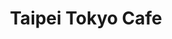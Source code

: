 ---
layout: place
title: "Taipei Tokyo Cafe"
permalink: /maryland/rockville/taipei-tokyo-cafe.html
stateAbbr: MD
stateName: Maryland
cityName: Rockville
seo:
  name: "Taipei Tokyo Cafe"
  type: Restaurant
  links: http://www.taipei-tokyo.net/
description: "Longtime spot offering Chinese, Thai & Japanese fare including sushi in a casual setting. Taipei Tokyo Cafe serves delicious sushi in Rockville, Maryland. Try fresh Japanese dishes for a great dining experience. Available for takeout, delivery, lunch, and dinner."
place_id: ChIJIZrY4yTMt4kRZnmc1H0NFSs
photos:
  - name: >-
      places/ChIJIZrY4yTMt4kRZnmc1H0NFSs/photos/AeeoHcKyenZOt72ZhAThwRGASbfEzDwqDUv3je_w9vEoqpL55JBUThFsfYs2B_752cPF7tAwwH6tOC0lwrhNVmtCnPn8fxVYTHqu0l4Ch42caTOSR7kgwMlqr0ZG9z-pEqyDhrmJk5tlzJpdy01QX_gQvR2O9BAoXr5GSYzq60MRxCAHRUNLYe8pRPYELAa0N9f7ChEcMK1jePFeLnGkiALCqLT-j7Ru1T2HrttxbHnYzsKmy8IWUl35HcKBRLYifkhPLp2RjpvEOUsUJ6ek8OJTkFi0l6_mHwXlN8_9l8J3HPW6hQ
    widthPx: 960
    heightPx: 642
    authorAttributions:
      - displayName: Taipei Tokyo Cafe
        uri: https://maps.google.com/maps/contrib/106383689688750763105
        photoUri: >-
          https://lh3.googleusercontent.com/a-/ALV-UjW3qQJL0vn0qQKHTj5XTzTnIvtgSKoL0iIj-VVkww6U0eVvUbWB=s100-p-k-no-mo
    flagContentUri: >-
      https://www.google.com/local/imagery/report/?cb_client=maps_api_places.places_api&image_key=!1e10!2sAF1QipPTOHftLmMNxaQl_-SRX60QgS895OD3be4wYcE6&hl=en-US
    googleMapsUri: >-
      https://www.google.com/maps/place//data=!3m4!1e2!3m2!1sAF1QipPTOHftLmMNxaQl_-SRX60QgS895OD3be4wYcE6!2e10!4m2!3m1!1s0x89b7cc24e3d89a21:0x2b150d7dd49c7966
  - name: >-
      places/ChIJIZrY4yTMt4kRZnmc1H0NFSs/photos/AeeoHcKqp0OnwFzr8UWumtlnSrKOf-NUpG9phTENteOpYAxHFHkOyvHJxnMnCrAKdGMflWGRwxuvgHFHDA_inOFrxnM0TaGUcSVstiLerstst0x9SJrBUV2R4YsLNxaQHJaMKKK3u8IM4H_Am6WEUQ1MxJ7H3R2--72INc4YLsTyWBDUDmFF82QeJYpcHuwoJJvNxcS0vxHh5jIy53LHGvFr3sozhW7RIW-v0t4uocdC3zCHQrUJFzp3umEXfLcB7SPjHBeGDldOFL_yQ1aTARIMapZkZLraSVDHqlDBqs-5Nx-D_g
    widthPx: 3891
    heightPx: 2189
    authorAttributions:
      - displayName: Taipei Tokyo Cafe
        uri: https://maps.google.com/maps/contrib/106383689688750763105
        photoUri: >-
          https://lh3.googleusercontent.com/a-/ALV-UjW3qQJL0vn0qQKHTj5XTzTnIvtgSKoL0iIj-VVkww6U0eVvUbWB=s100-p-k-no-mo
    flagContentUri: >-
      https://www.google.com/local/imagery/report/?cb_client=maps_api_places.places_api&image_key=!1e10!2sAF1QipOGyIMX4jcxSTWe15HW8gZioFsbdf49xkSxtmt8&hl=en-US
    googleMapsUri: >-
      https://www.google.com/maps/place//data=!3m4!1e2!3m2!1sAF1QipOGyIMX4jcxSTWe15HW8gZioFsbdf49xkSxtmt8!2e10!4m2!3m1!1s0x89b7cc24e3d89a21:0x2b150d7dd49c7966
  - name: >-
      places/ChIJIZrY4yTMt4kRZnmc1H0NFSs/photos/AeeoHcKWp8PwuAzbfsbFdiBSVNJwV_U2WoT86IYfctMdJtxv_HHfZLAj9Wu006rCvaRqIT0FdFnBIfGImrAf5gVgUhtIdTDdGIkcs-GdIqrLhs061jkx8hC_KnlbPepn5ThqaguLYaYOHMQpBCUv58RIGk8JzU0BjMr-5R2MX7BLiv5IvPWCKB7OFvW7yZmTSDUEao4DSHG7huLuTuw1rgIRLudD3Q8PDrrIDhCqTXGoVOdDPc1v3CGe-Ic2GCaEBuELNB_oodCd2CbtxR5hoBCi4mDFfDQPXZX0ayysR-mM-35sIx21hnfYSugmd7RTTdb9HFTV-AexWhCZAl4_COC1pnelG4i7-XDOXySAYpiwkwyc-sLEq2uZM0j6P-6GeJVfJPj1KdVrQzvnJC-tbkRdXd5Ad4k5s1Usg-78gIm_HevkwqCV
    widthPx: 4800
    heightPx: 3200
    authorAttributions:
      - displayName: Salas Family
        uri: https://maps.google.com/maps/contrib/117095904538158313438
        photoUri: >-
          https://lh3.googleusercontent.com/a/ACg8ocIIQtDzKwuM_nDFFwAghu0oq7zm5P6TYQksTP9gZhVtvyj10Q=s100-p-k-no-mo
    flagContentUri: >-
      https://www.google.com/local/imagery/report/?cb_client=maps_api_places.places_api&image_key=!1e10!2sCIHM0ogKEICAgMDI0a7V_wE&hl=en-US
    googleMapsUri: >-
      https://www.google.com/maps/place//data=!3m4!1e2!3m2!1sCIHM0ogKEICAgMDI0a7V_wE!2e10!4m2!3m1!1s0x89b7cc24e3d89a21:0x2b150d7dd49c7966
  - name: >-
      places/ChIJIZrY4yTMt4kRZnmc1H0NFSs/photos/AeeoHcK5X-C89K6lDzihITLUP4XPvS6-31ExS4kzTQ1aXtj4D9oOh-FTT5-ew56RswCo-YKjnMRiMOKawrlu5YSGps8Y9cMRSa7yO3w2PaQJWKOHmpWPPBGTi3tvQj5GaLt5TmB7iYHdGCHigKauaaA0LGPNd3KLOeJWV03CBXY4yvlKtWP4-jBgQ5HQMNW05yTBg3Hm3QXY612vwkjnNGqw4hk0gXqsIU_uxescA6Jy001gjcQynmHpKNYIooZMi27lQfRz1WUSCEUbJtXnz_qs7895n-iTmwCRFF34NJZQTSMh5KwzmoTuQLfxZVTVnt0wtg46blIs2smsT9VFsggk-hPWimf9CH41RMOCD0y5iMcnQlJd8ScAb7dTJRTZ1sZvfdX0j1kGUz882BhMojqOPT_pEJY30DkKbs-NHRaCdW2J15s
    widthPx: 4032
    heightPx: 3024
    authorAttributions:
      - displayName: Aneesh D
        uri: https://maps.google.com/maps/contrib/114598118487715009419
        photoUri: >-
          https://lh3.googleusercontent.com/a-/ALV-UjVxzrlXgQq4G3PDltY7fjsVtcWLQBLVbwmGMOtyz57gCemEKBFLGw=s100-p-k-no-mo
    flagContentUri: >-
      https://www.google.com/local/imagery/report/?cb_client=maps_api_places.places_api&image_key=!1e10!2sCIHM0ogKEICAgIC_oNbnwwE&hl=en-US
    googleMapsUri: >-
      https://www.google.com/maps/place//data=!3m4!1e2!3m2!1sCIHM0ogKEICAgIC_oNbnwwE!2e10!4m2!3m1!1s0x89b7cc24e3d89a21:0x2b150d7dd49c7966
  - name: >-
      places/ChIJIZrY4yTMt4kRZnmc1H0NFSs/photos/AeeoHcL5CULCCn3RDfKmLLbNSHssXWLag_b9stgo5wUQJ4j-rnLPK_PpFKXCG5KMYgUtKHGSSJ29Rlejo4Y1bNnOVrTKdr-oNW-o-ZVfWFlS_EoPAYH2G1wkCUly7Z9ME87-e_tsL1N3OojWFB9LnAFphrSe_YzL1UnJ6t1emSvzMC-UgXP6Cf650JfA5Xoav-qI1L4oIkqtl5TZa5AUDxuFIUvCUZ9l6pJ2-sWSWeAp9SrnM_vlmjwkvbSwwmsxGoeHY3R03YyBpOYyDmpMjFJk388e-TvLOvp_C40pMcMVeYRMLESqhHLbBeNC4pHaQWlNOkLWEUH2mopiCbGsSKwYRukxOPJxwbUT5N5skKCSvgMZgYgq1HfIlp6V7QWrjY55l7VlAROtTtVbw2_uGam_JaxtmwLbYbnvf0QC3hlB_0g
    widthPx: 3200
    heightPx: 4800
    authorAttributions:
      - displayName: Salas Family
        uri: https://maps.google.com/maps/contrib/117095904538158313438
        photoUri: >-
          https://lh3.googleusercontent.com/a/ACg8ocIIQtDzKwuM_nDFFwAghu0oq7zm5P6TYQksTP9gZhVtvyj10Q=s100-p-k-no-mo
    flagContentUri: >-
      https://www.google.com/local/imagery/report/?cb_client=maps_api_places.places_api&image_key=!1e10!2sCIHM0ogKEICAgMDI0a7VPw&hl=en-US
    googleMapsUri: >-
      https://www.google.com/maps/place//data=!3m4!1e2!3m2!1sCIHM0ogKEICAgMDI0a7VPw!2e10!4m2!3m1!1s0x89b7cc24e3d89a21:0x2b150d7dd49c7966
  - name: >-
      places/ChIJIZrY4yTMt4kRZnmc1H0NFSs/photos/AeeoHcJyEM-x9a8Ebp_nn9mbuvtWjZFzpVMy062E2zNWBPfq3Yzh5aF2ZofqbzuB4GKGPppU1facMr1bHtOTKe4yM89NlnZugQS9KSmlrQzCf5Fn-ALViznSKU2Pe_gqsd99gUiUmtd7Pz0tSwZGEb0gSG96pZcXKosCtv9hCg3lT6ztl92C7raIBHbCzT8ZbN-hQJIBqPPNgnvpRhO101j1DnOwPcQWBb1dH7rXefQfXk0a7rxeYPlB3aqQTbV_moZCudPtt-98bhoLJgoOEvzGMvpfYWVXHb73NT5jPq-umoMxzUA5EgbDDuAt9ttnQxxyMZxePYGq2kTe8NuLrt6eVaPTiu1EKFXNs09MUzLRHQe75A7ZAfBOMmVBHOsGtoeck7wDUUB1w_WvHEtK6h5fWokrthAK9escDw725c68PyE
    widthPx: 4800
    heightPx: 3600
    authorAttributions:
      - displayName: Wenjing Li
        uri: https://maps.google.com/maps/contrib/102497374228359734947
        photoUri: >-
          https://lh3.googleusercontent.com/a-/ALV-UjUFO39NQzwOQ3uPPoYZ9mjF09rCGO8jRUjfPS9UHCrNnbxmjG2x=s100-p-k-no-mo
    flagContentUri: >-
      https://www.google.com/local/imagery/report/?cb_client=maps_api_places.places_api&image_key=!1e10!2sCIHM0ogKEICAgIC714HvYg&hl=en-US
    googleMapsUri: >-
      https://www.google.com/maps/place//data=!3m4!1e2!3m2!1sCIHM0ogKEICAgIC714HvYg!2e10!4m2!3m1!1s0x89b7cc24e3d89a21:0x2b150d7dd49c7966
  - name: >-
      places/ChIJIZrY4yTMt4kRZnmc1H0NFSs/photos/AeeoHcKnQlyRG1QkJGFrKx1pPJvGAJM88sooUeqRFWatyHpnwJk66Is83tY1UD-tV5BfpIe_5boYkSc7qcNz2Se92mjkmmIP_zTQHz3Fld91GneUSmyVpPpZxqq4z0lD9Nj0Y3K_obJSmxIT-TV5_Ayi1xUmNvoPxrIzK4dEPUx7WYsHNSEMFQfaEAtYkB4364GVr70ZkGwAqDbqC99HpXOY94w3dyY77H5jYDPCaneghl5Oo8ZreqJhuaCm4W1LPhJBMq206iijX2jx1uXVv0umEBUoEy-JQlefBuboh3DSnNvP0OBEib2zIn5l4LfhwN5olVIm-TteUsZUp-maKm8K2AXswR12T2328Wcpp_rQTCsjvmGC7t-8x3fl_6B5wV5cUfLbPyj232GyRXpEJvw1I-e4aTPDn7vBbk3mnu8fpUTb6Q
    widthPx: 2160
    heightPx: 2160
    authorAttributions:
      - displayName: V C
        uri: https://maps.google.com/maps/contrib/106506619963779204053
        photoUri: >-
          https://lh3.googleusercontent.com/a-/ALV-UjXT7iwwuIuqsoLOAA9_7xE5gJ0bFP7XHejkWT6ViB4hHts8l3CX=s100-p-k-no-mo
    flagContentUri: >-
      https://www.google.com/local/imagery/report/?cb_client=maps_api_places.places_api&image_key=!1e10!2sCIHM0ogKEICAgMCA6oWnZg&hl=en-US
    googleMapsUri: >-
      https://www.google.com/maps/place//data=!3m4!1e2!3m2!1sCIHM0ogKEICAgMCA6oWnZg!2e10!4m2!3m1!1s0x89b7cc24e3d89a21:0x2b150d7dd49c7966
  - name: >-
      places/ChIJIZrY4yTMt4kRZnmc1H0NFSs/photos/AeeoHcLx3-uRn4N1TVsM6cmB95jnuERlOTqNHQkg1cTLlzWnczlcIoyffbBoXG6Nqoi0qEFMS6ba6jL1CEZyx9JNY-qk7aQQ26LEshWFSLVHIDzVpzQ8yuJZwU40z1jAcb_YTo3zv6tcEpVsUBIhMdN092PEg4aQBOmg3VKoTysIDYGjLDaJER0dJ21x7m6ycQZrxNCDX_YjTaUAZ9oKh_xU2r-kOZcEtZrZ7yID09hPo6jjUiwRBEnskWiYdDOfPlvQLlZ_wDtKlgGEzF72TCrZQ_wG4iFq9qRyADsA2A9LKzapBjfcjWBEt83p56fJuwpgsPKc5mDiwfAfky8y_2U2K1YXeACMHD19GtKX0EDmGTWr-xTUP3iXe-syLivfjmeH6FTREubahnYSwXXVo7u8VecXHcYuTCPirMegX8ABNvQrIc1P
    widthPx: 4032
    heightPx: 3024
    authorAttributions:
      - displayName: MJ REYES
        uri: https://maps.google.com/maps/contrib/100406014893227250382
        photoUri: >-
          https://lh3.googleusercontent.com/a/ACg8ocLFwKv3yHA8VTnu5hA3s29gGb3bSsHm8hnfgRlebrNgNpDh=s100-p-k-no-mo
    flagContentUri: >-
      https://www.google.com/local/imagery/report/?cb_client=maps_api_places.places_api&image_key=!1e10!2sCIHM0ogKEICAgMDQ04nI4AE&hl=en-US
    googleMapsUri: >-
      https://www.google.com/maps/place//data=!3m4!1e2!3m2!1sCIHM0ogKEICAgMDQ04nI4AE!2e10!4m2!3m1!1s0x89b7cc24e3d89a21:0x2b150d7dd49c7966
  - name: >-
      places/ChIJIZrY4yTMt4kRZnmc1H0NFSs/photos/AeeoHcKs7JNRFdbumNM5Afx3fpf9ORYo7u6qTBck3I-HywLbRZ00O9ybh92r8-QkZzzOH-j9NKV5Qpsthan3z0tH5ZzlvHNbedHG_kTmthdG7NazK8-ZSry9c3jo9hG5gsJczJX7tBdDzaIWfffoH1FeXctlLLgYGH-Sbcsad3iSFi1dMEd0SeqvXop3KatcNc09qYzjYUBLc1ec-lWDoU48o4m6nbBlBxvryxsbwJ6yLKDP9c0iUgj2cwby7LoOHIThKOrbMsopLMsoaY5cebgjttOLW3NZs2k5vfZwje7kC4SXdzf52z2RGoADfOT9y52Wz4KSL13OsIq9M207G8GiO7KVTY1FZIpWQIqlvdXyVtqzTUR6mq_GNdQOrJusXxjRmHE7wpm1ksiTngNePIuGL3p6GnlDteCC2fOeM2c3FXYSGnQP
    widthPx: 4032
    heightPx: 3024
    authorAttributions:
      - displayName: Robert Daguillard
        uri: https://maps.google.com/maps/contrib/102853146540667217817
        photoUri: >-
          https://lh3.googleusercontent.com/a/ACg8ocKpsEhLA8_omqCEbXqDkvcW3bceWpRe7W4V1YiPvaH18Sb6rQ=s100-p-k-no-mo
    flagContentUri: >-
      https://www.google.com/local/imagery/report/?cb_client=maps_api_places.places_api&image_key=!1e10!2sCIHM0ogKEICAgICHyobo3AE&hl=en-US
    googleMapsUri: >-
      https://www.google.com/maps/place//data=!3m4!1e2!3m2!1sCIHM0ogKEICAgICHyobo3AE!2e10!4m2!3m1!1s0x89b7cc24e3d89a21:0x2b150d7dd49c7966
  - name: >-
      places/ChIJIZrY4yTMt4kRZnmc1H0NFSs/photos/AeeoHcLn9LCMWXuu4LIvq7ZfbN7FCOJ9oNNn_WvfPGaIJHYbzSl0AD5Yxu3axNcdzWUjkl79CxT4b_yQA3aDjPWgf06yMJv8hpPvUP4Yuu3-ZIMGHjKtqh1qEwlTcB-VUM0E1Nn9VtUeMXEJMnqfwV6azzU0EUzD_GH_hLVOGhHImod0hU4Za-L7LcGda8lvTQD35crgOJQ80YxXTTfAMljIY2l_KFvaluagcAbk-a1IJlmb7fB80BSyJwinmRKm-5BkykUwSq-dkxYZz-55zYMLAIIi39BT0ST4J3kcI3Sr3VV6Gw
    widthPx: 428
    heightPx: 640
    authorAttributions:
      - displayName: Taipei Tokyo Cafe
        uri: https://maps.google.com/maps/contrib/106383689688750763105
        photoUri: >-
          https://lh3.googleusercontent.com/a-/ALV-UjW3qQJL0vn0qQKHTj5XTzTnIvtgSKoL0iIj-VVkww6U0eVvUbWB=s100-p-k-no-mo
    flagContentUri: >-
      https://www.google.com/local/imagery/report/?cb_client=maps_api_places.places_api&image_key=!1e10!2sAF1QipPNeUQvrNDs2UQiEZiz6zgYASFO8NimcOCcdLl7&hl=en-US
    googleMapsUri: >-
      https://www.google.com/maps/place//data=!3m4!1e2!3m2!1sAF1QipPNeUQvrNDs2UQiEZiz6zgYASFO8NimcOCcdLl7!2e10!4m2!3m1!1s0x89b7cc24e3d89a21:0x2b150d7dd49c7966
address: Metro Pike Shopping Center, 11510 Rockville Pike, Rockville, MD 20852, USA
street: Metro Pike Shopping Center, 11510 Rockville Pike
city: Rockville
state: MD
zip: '20852'
country: USA
neighborhood: null
latitude: '39.045307'
longitude: '-77.113229'
accessibility_options:
  wheelchairAccessibleParking: true
  wheelchairAccessibleEntrance: true
  wheelchairAccessibleRestroom: true
  wheelchairAccessibleSeating: true
business_status: OPERATIONAL
name: Taipei Tokyo Cafe
google_maps_links:
  directionsUri: >-
    https://www.google.com/maps/dir//''/data=!4m7!4m6!1m1!4e2!1m2!1m1!1s0x89b7cc24e3d89a21:0x2b150d7dd49c7966!3e0
  placeUri: https://maps.google.com/?cid=3104402352230922598
  writeAReviewUri: >-
    https://www.google.com/maps/place//data=!4m3!3m2!1s0x89b7cc24e3d89a21:0x2b150d7dd49c7966!12e1
  reviewsUri: >-
    https://www.google.com/maps/place//data=!4m4!3m3!1s0x89b7cc24e3d89a21:0x2b150d7dd49c7966!9m1!1b1
  photosUri: >-
    https://www.google.com/maps/place//data=!4m3!3m2!1s0x89b7cc24e3d89a21:0x2b150d7dd49c7966!10e5
primary_type: Asian Restaurant
opening_hours:
  regular: null
  current: null
secondary_opening_hours:
  regular:
    weekdayDescriptions: null
    type: null
  current:
    weekdayDescriptions: null
    type: null
phone: (301) 881-8388
price_level: PRICE_LEVEL_MODERATE
price_range: $10 &ndash; $20
rating: '4.8'
rating_count: 2531
website: http://www.taipei-tokyo.net/
reviews:
  - name: >-
      places/ChIJIZrY4yTMt4kRZnmc1H0NFSs/reviews/ChZDSUhNMG9nS0VJQ0FnTURJMGE3Vkh3EAE
    relativePublishTimeDescription: in the last week
    rating: 5
    text:
      text: >-
        I ordered takeout from Taipei Tokyo Café and everything was excellent
        from start to finish. I got the Salmon Lovers, Spicy Salmon Roll,
        California Roll, Shrimp Tempura Roll, Tuna Roll, and the Crunchy Spicy
        California Roll—and every single item was fresh, flavorful, and
        perfectly prepared.


        Even as takeout, the sushi was beautifully packaged and held up really
        well. The Salmon Lovers plate was incredibly fresh, the Spicy Salmon
        Roll had just the right kick, and the Crunchy Spicy California Roll
        added the perfect crunch. The Shrimp Tempura Roll was crispy and
        satisfying, and both the Tuna and California Rolls were clean and
        classic. Best place to get some sushi!


        Special shoutout to Flora, who took care of my order—she was super nice,
        professional, and honestly the best. Great service makes a difference,
        and she definitely made the experience even better. I’ll definitely be
        back again!


        Isaac
      languageCode: en
    originalText:
      text: >-
        I ordered takeout from Taipei Tokyo Café and everything was excellent
        from start to finish. I got the Salmon Lovers, Spicy Salmon Roll,
        California Roll, Shrimp Tempura Roll, Tuna Roll, and the Crunchy Spicy
        California Roll—and every single item was fresh, flavorful, and
        perfectly prepared.


        Even as takeout, the sushi was beautifully packaged and held up really
        well. The Salmon Lovers plate was incredibly fresh, the Spicy Salmon
        Roll had just the right kick, and the Crunchy Spicy California Roll
        added the perfect crunch. The Shrimp Tempura Roll was crispy and
        satisfying, and both the Tuna and California Rolls were clean and
        classic. Best place to get some sushi!


        Special shoutout to Flora, who took care of my order—she was super nice,
        professional, and honestly the best. Great service makes a difference,
        and she definitely made the experience even better. I’ll definitely be
        back again!


        Isaac
      languageCode: en
    authorAttribution:
      displayName: Salas Family
      uri: https://www.google.com/maps/contrib/117095904538158313438/reviews
      photoUri: >-
        https://lh3.googleusercontent.com/a/ACg8ocIIQtDzKwuM_nDFFwAghu0oq7zm5P6TYQksTP9gZhVtvyj10Q=s128-c0x00000000-cc-rp-mo
    publishTime: '2025-04-10T18:57:12.834413Z'
    flagContentUri: >-
      https://www.google.com/local/review/rap/report?postId=ChZDSUhNMG9nS0VJQ0FnTURJMGE3Vkh3EAE&d=17924085&t=1
    googleMapsUri: >-
      https://www.google.com/maps/reviews/data=!4m6!14m5!1m4!2m3!1sChZDSUhNMG9nS0VJQ0FnTURJMGE3Vkh3EAE!2m1!1s0x89b7cc24e3d89a21:0x2b150d7dd49c7966
  - name: >-
      places/ChIJIZrY4yTMt4kRZnmc1H0NFSs/reviews/ChZDSUhNMG9nS0VJQ0FnTUR3d1BDckZREAE
    relativePublishTimeDescription: 3 weeks ago
    rating: 4
    text:
      text: >-
        First time eating here. Heard their chow fun noodles and the eggplant in
        garlic sauce were excellent.


        Ordered eggplant in garlic sauce. Rating 5

        It was fresh tasty and hot!


        The chow fun noodles were ok. Rating 3

        Others in our party ate sushi and were happy.


        The service is very good! Flora is divine and gracious.
      languageCode: en
    originalText:
      text: >-
        First time eating here. Heard their chow fun noodles and the eggplant in
        garlic sauce were excellent.


        Ordered eggplant in garlic sauce. Rating 5

        It was fresh tasty and hot!


        The chow fun noodles were ok. Rating 3

        Others in our party ate sushi and were happy.


        The service is very good! Flora is divine and gracious.
      languageCode: en
    authorAttribution:
      displayName: c CeeH
      uri: https://www.google.com/maps/contrib/102622813470829438112/reviews
      photoUri: >-
        https://lh3.googleusercontent.com/a/ACg8ocL_ocIK9Jrs6_GouJqMynrZmnxA9zCOn3grROlybyhVlOMciw=s128-c0x00000000-cc-rp-mo-ba3
    publishTime: '2025-03-22T13:44:04.896609Z'
    flagContentUri: >-
      https://www.google.com/local/review/rap/report?postId=ChZDSUhNMG9nS0VJQ0FnTUR3d1BDckZREAE&d=17924085&t=1
    googleMapsUri: >-
      https://www.google.com/maps/reviews/data=!4m6!14m5!1m4!2m3!1sChZDSUhNMG9nS0VJQ0FnTUR3d1BDckZREAE!2m1!1s0x89b7cc24e3d89a21:0x2b150d7dd49c7966
  - name: >-
      places/ChIJIZrY4yTMt4kRZnmc1H0NFSs/reviews/ChdDSUhNMG9nS0VJQ0FnSUNmck02QzVBRRAB
    relativePublishTimeDescription: 3 months ago
    rating: 5
    text:
      text: >-
        Good food with a good price! First time coming here and I can't say I
        was disappointed. The amount of food you get for price you pay is
        excellent and the quality is lovely. Everything comes out in a timely
        manner (but do note, I came here around 3 in the afternoon so it isn't
        super busy.)


        I ordered their wanton noodles soup- super comforting during these
        chilly months. Asked the lovely server for some chili sauce and it just
        took the flavors up a notch. The sushi burritos? Honestly, if I were to
        come back here for one thing, it would be that. I love the concept and
        the portion is larger than I expected. Worth the money and worth a
        little visit.
      languageCode: en
    originalText:
      text: >-
        Good food with a good price! First time coming here and I can't say I
        was disappointed. The amount of food you get for price you pay is
        excellent and the quality is lovely. Everything comes out in a timely
        manner (but do note, I came here around 3 in the afternoon so it isn't
        super busy.)


        I ordered their wanton noodles soup- super comforting during these
        chilly months. Asked the lovely server for some chili sauce and it just
        took the flavors up a notch. The sushi burritos? Honestly, if I were to
        come back here for one thing, it would be that. I love the concept and
        the portion is larger than I expected. Worth the money and worth a
        little visit.
      languageCode: en
    authorAttribution:
      displayName: Rin X
      uri: https://www.google.com/maps/contrib/114577351348315807193/reviews
      photoUri: >-
        https://lh3.googleusercontent.com/a-/ALV-UjWwduNtTDVTDm4ITM72l0QQRm16DE4tl5A2nAah5hhSy5cv1ji3=s128-c0x00000000-cc-rp-mo
    publishTime: '2024-12-26T20:18:58.721952Z'
    flagContentUri: >-
      https://www.google.com/local/review/rap/report?postId=ChdDSUhNMG9nS0VJQ0FnSUNmck02QzVBRRAB&d=17924085&t=1
    googleMapsUri: >-
      https://www.google.com/maps/reviews/data=!4m6!14m5!1m4!2m3!1sChdDSUhNMG9nS0VJQ0FnSUNmck02QzVBRRAB!2m1!1s0x89b7cc24e3d89a21:0x2b150d7dd49c7966
  - name: >-
      places/ChIJIZrY4yTMt4kRZnmc1H0NFSs/reviews/ChdDSUhNMG9nS0VJQ0FnSUN2eV92bzV3RRAB
    relativePublishTimeDescription: 4 months ago
    rating: 5
    text:
      text: >-
        My first time here and it was great! The service was good, food came out
        so quick and it was flavorful. Their sushi is very fresh and
        appetizing.  Flora was our server and she was very attentive and sweet.
        Will come back here again 😊
      languageCode: en
    originalText:
      text: >-
        My first time here and it was great! The service was good, food came out
        so quick and it was flavorful. Their sushi is very fresh and
        appetizing.  Flora was our server and she was very attentive and sweet.
        Will come back here again 😊
      languageCode: en
    authorAttribution:
      displayName: Jasmine Price
      uri: https://www.google.com/maps/contrib/117987585842301137898/reviews
      photoUri: >-
        https://lh3.googleusercontent.com/a-/ALV-UjWhdTbTk5_kFZ8WHrDsZE_wcrPE_TkmJzPMwYd2rre-8an5uag=s128-c0x00000000-cc-rp-mo
    publishTime: '2024-12-14T18:36:59.642083Z'
    flagContentUri: >-
      https://www.google.com/local/review/rap/report?postId=ChdDSUhNMG9nS0VJQ0FnSUN2eV92bzV3RRAB&d=17924085&t=1
    googleMapsUri: >-
      https://www.google.com/maps/reviews/data=!4m6!14m5!1m4!2m3!1sChdDSUhNMG9nS0VJQ0FnSUN2eV92bzV3RRAB!2m1!1s0x89b7cc24e3d89a21:0x2b150d7dd49c7966
  - name: >-
      places/ChIJIZrY4yTMt4kRZnmc1H0NFSs/reviews/ChdDSUhNMG9nS0VJQ0FnTUNJa01XVjRRRRAB
    relativePublishTimeDescription: 2 weeks ago
    rating: 5
    text:
      text: >-
        This restaurant serves different types of delicious Asian food. Visited
        the restaurant with my family for a late lunch/early dinner so were
        seated quickly. We began our meal with an order of chicken wings. They
        were crispy and tasty. Also ordered the Taipei noodles, stir-fry with
        white sauce, fried rice and the beef noodle soup. All delicious and
        recommended.
      languageCode: en
    originalText:
      text: >-
        This restaurant serves different types of delicious Asian food. Visited
        the restaurant with my family for a late lunch/early dinner so were
        seated quickly. We began our meal with an order of chicken wings. They
        were crispy and tasty. Also ordered the Taipei noodles, stir-fry with
        white sauce, fried rice and the beef noodle soup. All delicious and
        recommended.
      languageCode: en
    authorAttribution:
      displayName: Jose V
      uri: https://www.google.com/maps/contrib/108851977306511349264/reviews
      photoUri: >-
        https://lh3.googleusercontent.com/a/ACg8ocJ7LZEcLKhA58TzrzBeT_n_IIc3orT9euno4-r2iTpZLPDi-PA=s128-c0x00000000-cc-rp-mo-ba5
    publishTime: '2025-03-29T15:40:40.967184Z'
    flagContentUri: >-
      https://www.google.com/local/review/rap/report?postId=ChdDSUhNMG9nS0VJQ0FnTUNJa01XVjRRRRAB&d=17924085&t=1
    googleMapsUri: >-
      https://www.google.com/maps/reviews/data=!4m6!14m5!1m4!2m3!1sChdDSUhNMG9nS0VJQ0FnTUNJa01XVjRRRRAB!2m1!1s0x89b7cc24e3d89a21:0x2b150d7dd49c7966
parking_options:
  freeParkingLot: true
  freeStreetParking: true
  valetParking: false
payment_options:
  acceptsCreditCards: true
  acceptsDebitCards: true
  acceptsCashOnly: false
  acceptsNfc: true
allow_dogs: null
curbside_pickup: true
delivery: true
dine_in: true
good_for_children: true
good_for_groups: true
good_for_sports: false
live_music: false
menu_for_children: true
outdoor_seating: false
reservable: true
restroom: true
serves_beer: true
serves_breakfast: false
serves_brunch: false
serves_cocktails: null
serves_coffee: false
serves_dinner: true
serves_dessert: true
serves_lunch: true
serves_vegetarian_food: true
serves_wine: true
takeout: true
summary: >-
  Longtime spot offering Chinese, Thai & Japanese fare including sushi in a
  casual setting.

---